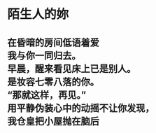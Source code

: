 # 陌生人的妳

在昏暗的房间低语着爱
\
我与你一同归去。
\
早晨，醒来看见床上已是别人。
\
是妆容七零八落的你。
\
“那就这样，再见。”
\
用平静伪装心中的动摇不让你发现，
\
我仓皇把小屋抛在脑后
<br>
<br>
<br>
<br>
<br>
<br>
<br>
<br>
<br>
<br>
<br>
<br>
<br>
<br>
<br>
<br>
---
